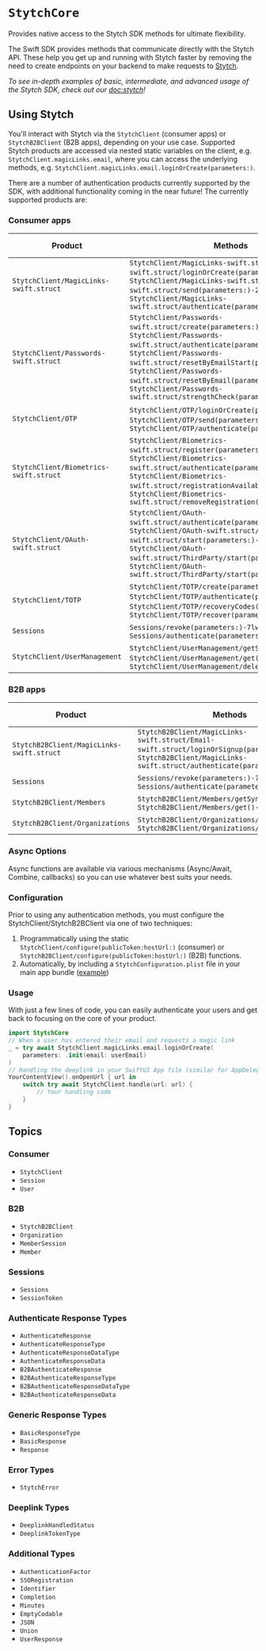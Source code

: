 #  ``StytchCore``

Provides native access to the Stytch SDK methods for ultimate flexibility.

The Swift SDK provides methods that communicate directly with the Stytch API. These help you get up and running with Stytch faster by removing the need to create endpoints on your backend to make requests to [Stytch](https://stytch.com).

_To see in-depth examples of basic, intermediate, and advanced usage of the Stytch SDK, check out our <doc:stytch>!_

## Using Stytch

You'll interact with Stytch via the ``StytchClient`` (consumer apps) or ``StytchB2BClient`` (B2B apps), depending on your use case. Supported Stytch products are accessed via nested static variables on the client, e.g. `StytchClient.magicLinks.email`, where you can access the underlying methods, e.g. `StytchClient.magicLinks.email.loginOrCreate(parameters:)`.

There are a number of authentication products currently supported by the SDK, with additional functionality coming in the near future! The currently supported products are:

### Consumer apps

Product | Methods | Delivery mechanisms
--- | --- | ---
``StytchClient/MagicLinks-swift.struct`` | ``StytchClient/MagicLinks-swift.struct/Email-swift.struct/loginOrCreate(parameters:)-9n8i5``, ``StytchClient/MagicLinks-swift.struct/Email-swift.struct/send(parameters:)-2i2l1``, ``StytchClient/MagicLinks-swift.struct/authenticate(parameters:)-27v6k`` | Email 
``StytchClient/Passwords-swift.struct`` | ``StytchClient/Passwords-swift.struct/create(parameters:)-3gtlz``, ``StytchClient/Passwords-swift.struct/authenticate(parameters:)-9xbzg``, ``StytchClient/Passwords-swift.struct/resetByEmailStart(parameters:)-4xpf9``, ``StytchClient/Passwords-swift.struct/resetByEmail(parameters:)-79mm8``, ``StytchClient/Passwords-swift.struct/strengthCheck(parameters:)-1d3s7`` | Email (resets)
``StytchClient/OTP`` | ``StytchClient/OTP/loginOrCreate(parameters:)-c61b``, ``StytchClient/OTP/send(parameters:)-3xcc9``, ``StytchClient/OTP/authenticate(parameters:)-5ums0`` | SMS, WhatsApp, Email
``StytchClient/Biometrics-swift.struct`` | ``StytchClient/Biometrics-swift.struct/register(parameters:)-m8w7``, ``StytchClient/Biometrics-swift.struct/authenticate(parameters:)-8ycmb``, ``StytchClient/Biometrics-swift.struct/registrationAvailable``, ``StytchClient/Biometrics-swift.struct/removeRegistration()-7a8j9`` | N/A
``StytchClient/OAuth-swift.struct`` | ``StytchClient/OAuth-swift.struct/authenticate(parameters:)-3tjwd``, ``StytchClient/OAuth-swift.struct/Apple-swift.struct/start(parameters:)-7rkef``, ``StytchClient/OAuth-swift.struct/ThirdParty/start(parameters:)-239i4``, ``StytchClient/OAuth-swift.struct/ThirdParty/start(parameters:)-p3l8`` | N/A
``StytchClient/TOTP`` | ``StytchClient/TOTP/create(parameters:)-437r4``, ``StytchClient/TOTP/authenticate(parameters:)-2ck6w``, ``StytchClient/TOTP/recoveryCodes()-mbxc``, ``StytchClient/TOTP/recover(parameters:)-9swfk`` | N/A
``Sessions`` | ``Sessions/revoke(parameters:)-7lw27``, ``Sessions/authenticate(parameters:)-7gegg`` | N/A
``StytchClient/UserManagement`` | ``StytchClient/UserManagement/getSync()``, ``StytchClient/UserManagement/get()-57gt5``, ``StytchClient/UserManagement/deleteFactor(_:)-5nh6h`` | N/A

### B2B apps

Product | Methods | Delivery mechanisms
--- | --- | ---
``StytchB2BClient/MagicLinks-swift.struct`` | ``StytchB2BClient/MagicLinks-swift.struct/Email-swift.struct/loginOrSignup(parameters:)-6rrup``, ``StytchB2BClient/MagicLinks-swift.struct/authenticate(parameters:)-9bkrj`` | Email 
``Sessions`` | ``Sessions/revoke(parameters:)-7lw27``, ``Sessions/authenticate(parameters:)-7gegg`` | N/A
``StytchB2BClient/Members`` | ``StytchB2BClient/Members/getSync()``, ``StytchB2BClient/Members/get()-7fdhf`` | N/A
``StytchB2BClient/Organizations`` | ``StytchB2BClient/Organizations/getSync()``, ``StytchB2BClient/Organizations/get()-2esfw`` | N/A

### Async Options

Async functions are available via various mechanisms (Async/Await, Combine, callbacks) so you can use whatever best suits your needs.

### Configuration

 Prior to using any authentication methods, you must configure the StytchClient/StytchB2BClient via one of two techniques:
1. Programmatically using the static ``StytchClient/configure(publicToken:hostUrl:)`` (consumer) or ``StytchB2BClient/configure(publicToken:hostUrl:)`` (B2B) functions.
1. Automatically, by including a `StytchConfiguration.plist` file in your main app bundle ([example](https://github.com/stytchauth/stytch-swift/blob/main/StytchDemo/Client/Shared/StytchConfiguration.plist))
 
### Usage

With just a few lines of code, you can easily authenticate your users and get back to focusing on the core of your product.
 
``` swift
import StytchCore
// When a user has entered their email and requests a magic link
_ = try await StytchClient.magicLinks.email.loginOrCreate(
    parameters: .init(email: userEmail)
)
// Handling the deeplink in your SwiftUI App file (similar for AppDelegate)
YourContentView().onOpenUrl { url in
    switch try await StytchClient.handle(url: url) {
        // Your handling code
    }
}
```

## Topics

### Consumer

- ``StytchClient``
- ``Session``
- ``User``

### B2B

- ``StytchB2BClient``
- ``Organization``
- ``MemberSession``
- ``Member``

### Sessions

- ``Sessions``
- ``SessionToken``

### Authenticate Response Types
- ``AuthenticateResponse``
- ``AuthenticateResponseType``
- ``AuthenticateResponseDataType``
- ``AuthenticateResponseData``
- ``B2BAuthenticateResponse``
- ``B2BAuthenticateResponseType``
- ``B2BAuthenticateResponseDataType``
- ``B2BAuthenticateResponseData``

### Generic Response Types

- ``BasicResponseType``
- ``BasicResponse``
- ``Response``

### Error Types
- ``StytchError``

### Deeplink Types

- ``DeeplinkHandledStatus``
- ``DeeplinkTokenType``

### Additional Types

- ``AuthenticationFactor``
- ``SSORegistration``
- ``Identifier``
- ``Completion``
- ``Minutes``
- ``EmptyCodable``
- ``JSON``
- ``Union``
- ``UserResponse``
